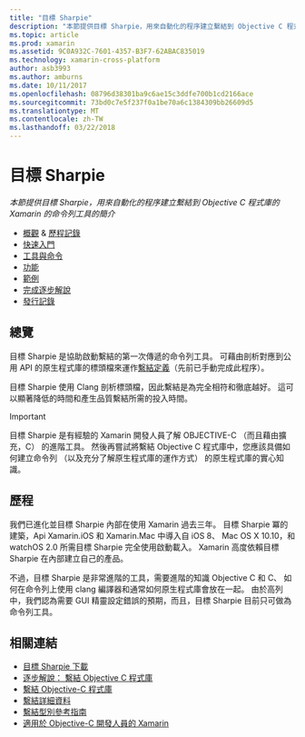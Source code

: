 ```yaml
---
title: "目標 Sharpie"
description: "本節提供目標 Sharpie，用來自動化的程序建立繫結到 Objective C 程式庫的 Xamarin 的命令列工具的簡介"
ms.topic: article
ms.prod: xamarin
ms.assetid: 9C0A932C-7601-4357-B3F7-62ABAC835019
ms.technology: xamarin-cross-platform
author: asb3993
ms.author: amburns
ms.date: 10/11/2017
ms.openlocfilehash: 08796d38301ba9c6ae15c3ddfe700b1cd2166ace
ms.sourcegitcommit: 73bd0c7e5f237f0a1be70a6c1384309bb26609d5
ms.translationtype: MT
ms.contentlocale: zh-TW
ms.lasthandoff: 03/22/2018
---
```

# <a name="objective-sharpie"></a>目標 Sharpie

_本節提供目標 Sharpie，用來自動化的程序建立繫結到 Objective C 程式庫的 Xamarin 的命令列工具的簡介_

- [概觀](#overview) & [歷程記錄](#history)
- [快速入門](get-started.md)
- [工具與命令](tools.md)
- [功能](platform/index.md)
- [範例](examples/index.md)
- [完成逐步解說](~/ios/platform/binding-objective-c/walkthrough.md)
- [發行記錄](releases.md)

## <a name="overview"></a>總覽

目標 Sharpie 是協助啟動繫結的第一次傳遞的命令列工具。
可藉由剖析對應到公用 API 的原生程式庫的標頭檔來運作[繫結定義](~/cross-platform/macios/binding/objective-c-libraries.md#The_API_definition_file)（先前已手動完成此程序）。

目標 Sharpie 使用 Clang 剖析標頭檔，因此繫結是為完全相符和徹底越好。 這可以顯著降低的時間和產生品質繫結所需的投入時間。

> [!IMPORTANT]
> 目標 Sharpie 是有經驗的 Xamarin 開發人員了解 OBJECTIVE-C （而且藉由擴充，C） 的進階工具。 然後再嘗試將繫結 Objective C 程式庫中，您應該具備如何建立命令列 （以及充分了解原生程式庫的運作方式） 的原生程式庫的實心知識。

## <a name="history"></a>歷程

我們已進化並目標 Sharpie 內部在使用 Xamarin 過去三年。 目標 Sharpie 冪的建築，Api Xamarin.iOS 和 Xamarin.Mac 中導入自 iOS 8、 Mac OS X 10.10，和 watchOS 2.0 所需目標 Sharpie 完全使用啟動載入。 Xamarin 高度依賴目標 Sharpie 在內部建立自己的產品。

不過，目標 Sharpie 是非常進階的工具，需要進階的知識 Objective C 和 C、 如何在命令列上使用 clang 編譯器和通常如何原生程式庫會放在一起。 由於高列中，我們認為需要 GUI 精靈設定錯誤的預期，而且，目標 Sharpie 目前只可做為命令列工具。

## <a name="related-links"></a>相關連結

- [目標 Sharpie 下載](https://dl.xamarin.com/objective-sharpie/ObjectiveSharpie.pkg)
- [逐步解說： 繫結 Objective C 程式庫](~/ios/platform/binding-objective-c/walkthrough.md)
- [繫結 Objective-C 程式庫](~/cross-platform/macios/binding/objective-c-libraries.md)
- [繫結詳細資料](~/cross-platform/macios/binding/overview.md)
- [繫結型別參考指南](~/cross-platform/macios/binding/binding-types-reference.md)
- [適用於 Objective-C 開發人員的 Xamarin](~/ios/get-started/objective-c-developers/index.md)
